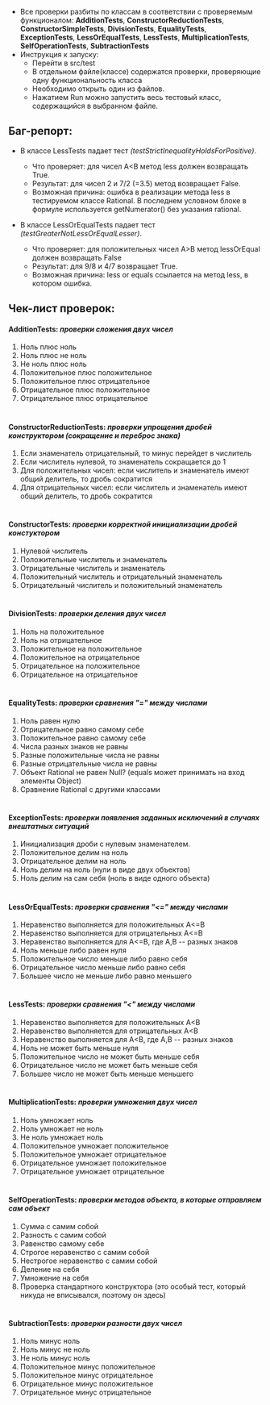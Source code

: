- Все проверки разбиты по классам в соответствии с проверяемым функционалом: **AdditionTests**, **ConstructorReductionTests**, **ConstructorSimpleTests**, **DivisionTests**, **EqualityTests**, **ExceptionTests**, **LessOrEqualTests**, **LessTests**, **MultiplicationTests**, **SelfOperationTests**, **SubtractionTests** 
- Инструкция к запуску:
    - Перейти в src/test
    - В отдельном файле(классе) содержатся проверки, проверяющие одну функциональность класса
    - Необходимо открыть один из файлов. 
    - Нажатием Run можно запустить весь тестовый класс, содержащийся в выбранном файле.


## Баг-репорт:
- В классе LessTests падает тест _(testStrictInequalityHoldsForPositive)_. 
    - Что проверяет: для чисел A<B метод less должен возвращать True.
    - Результат: для чисел 2 и 7/2 (=3.5) метод возвращает False.
    - Возможная причина: ошибка в реализации метода less в тестируемом классе Rational. В последнем условном блоке в формуле используется getNumerator() без указания rational.

- В классе LessOrEqualTests падает тест _(testGreaterNotLessOrEqualLesser)_. 
    - Что проверяет: для положительных чисел A>B метод lessOrEqual должен возвращать False
    - Результат: для 9/8 и 4/7 возвращает True.
    - Возможная причина: less or equals ссылается на метод less, в котором ошибка.

## Чек-лист проверок:

#### AdditionTests: _проверки сложения двух чисел_
1) Ноль плюс ноль 
2) Ноль плюс не ноль 
3) Не ноль плюс ноль
4) Положительное плюс положительное 
5) Положительное плюс отрицательное 
6) Отрицательное плюс положительное 
7) Отрицательное плюс отрицательное 

#
#### ConstructorReductionTests: _проверки упрощения дробей конструктором (сокращение и переброс знака)_
1) Если знаменатель отрицательный, то минус перейдет в числитель
2) Если числитель нулевой, то знаменатель сокращается до 1
3) Для положительных чисел: если числитель и знаменатель имеют общий делитель, то дробь сократится
4) Для отрицательных чисел: если числитель и знаменатель имеют общий делитель, то дробь сократится

#
#### ConstructorTests: _проверки корректной инициализации дробей констуктором_
1) Нулевой числитель
2) Положительные числитель и знаменатель
3) Отрицательные числитель и знаменатель
4) Положительный числитель и отрицательный знаменатель
5) Отрицательный числитель и положительный знаменатель

#
#### DivisionTests: _проверки деления двух чисел_
1) Ноль на положительное
2) Ноль на отрицательное
3) Положительное на положительное
4) Положительное на отрицательное
5) Отрицательное на положительное
6) Отрицательное на отрицательное

#
#### EqualityTests: _проверки сравнения "=" между числами_
1) Ноль равен нулю 
2) Отрицательное равно самому себе 
3) Положительное равно самому себе 
4) Числа разных знаков не равны
5) Разные положительные числа не равны 
6) Разные отрицательные числа не равны
7) Объект Rational не равен Null? (equals может принимать на вход элементы Object)
8) Сравнение Rational с другими классами

#
#### ExceptionTests: _проверки появления заданных исключений в случаях внештатных ситуаций_
1) Инициализация дроби с нулевым знаменателем.
2) Положительное делим на ноль
3) Отрицательное делим на ноль
4) Ноль делим на ноль (нули в виде двух объектов)
5) Ноль делим на сам себя (ноль в виде одного объекта)

#
#### LessOrEqualTests: _проверки сравнения "<=" между числами_
1) Неравенство выполняется для положительных A<=B
2) Неравенство выполняется для отрицательных A<=B
3) Неравенство выполняется для A<=B, где A,B -- разных знаков
4) Ноль меньше либо равен нуля
5) Положительное число меньше либо равно себя 
6) Отрицательное число меньше либо равно себя
7) Большее число не меньше либо равно меньшего


#
#### LessTests: _проверки сравнения "<" между числами_
1) Неравенство выполняется для положительных A<B
2) Неравенство выполняется для отрицательных A<B
3) Неравенство выполняется для A<B, где A,B -- разных знаков
4) Ноль не может быть меньше нуля 
5) Положительное число не может быть меньше себя 
6) Отрицательное число не может быть меньше себя 
7) Большее число не может быть меньше меньшего


#
#### MultiplicationTests: _проверки умножения двух чисел_
1) Ноль умножает ноль 
2) Ноль умножает не ноль 
3) Не ноль умножает ноль 
4) Положительное умножает положительное 
5) Положительное умножает отрицательное 
6) Отрицательное умножает положительное 
7) Отрицательное умножает отрицательное 

#
#### SelfOperationTests: _проверки методов объекта, в которые отправляем сам объект_
1) Сумма с самим собой
2) Разность с самим собой
3) Равенство самому себе
4) Строгое неравенство с самим собой
5) Нестрогое неравенство с самим собой
6) Деление на себя
7) Умножение на себя
8) Проверка стандартного конструктора (это особый тест, который никуда не вписывался, поэтому он здесь)

#
#### SubtractionTests: _проверки разности двух чисел_
1) Ноль минус ноль 
2) Ноль минус не ноль 
3) Не ноль минус ноль
4) Положительное минус положительное 
5) Положительное минус отрицательное 
6) Отрицательное минус положительное 
7) Отрицательное минус отрицательное 











